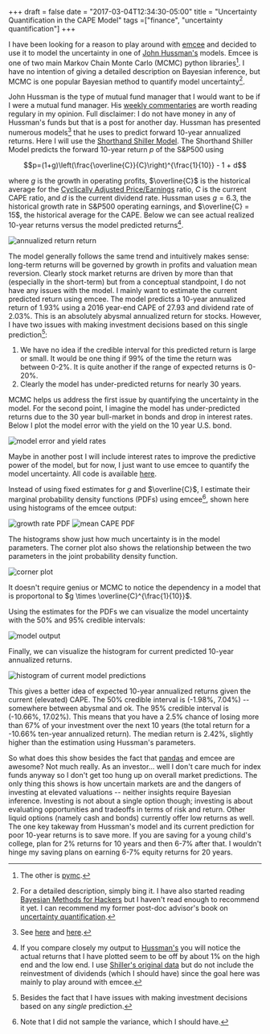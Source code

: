 +++
draft = false
date = "2017-03-04T12:34:30-05:00"
title = "Uncertainty Quantification in the CAPE Model"
tags =["finance", "uncertainty quantification"]
+++

I have been looking for a reason to play around with [emcee](http://dan.iel.fm/emcee/current/) and decided to use it to model the uncertainty in one of [John Hussman's](https://www.hussmanfunds.com/weeklyMarketComment.html) models. Emcee is one of two main Markov Chain Monte Carlo (MCMC) python libraries[^pymc]. I have no intention of giving a detailed description on Bayesian inference, but MCMC is one popular Bayesian method to quantify model uncertainty[^mcmcbooks].

John Hussman is the type of mutual fund manager that I would want to be if I were a mutual fund manager. His [weekly commentaries](https://www.hussmanfunds.com/weeklyMarketComment.html) are worth reading regulary in my opinion. Full disclaimer: I do not have money in any of Hussman's funds but that is a post for another day. Hussman has presented numerous models[^hussmanmodels] that he uses to predict forward 10-year annualized returns. Here I will use the [Shorthand Shiller Model](https://www.hussmanfunds.com/wmc/wmc130218.htm). The Shorthand Shiller Model predicts the forward 10-year return $p$ of the S&P500 using

$$p=(1+g)\left(\frac{\overline{C}}{C}\right)^{\frac{1}{10}} - 1 + d$$

where $g$ is the growth in operating profits, $\overline{C}$ is the historical average for the [Cyclically Adjusted Price/Earnings](http://www.econ.yale.edu/~shiller/data.htm) ratio, $C$ is the current CAPE ratio, and $d$ is the current dividend rate. Hussman uses $g=6.3%$, the historical growth rate in S&P500 operating earnings, and $\overline{C} = 15$, the historical average for the CAPE. Below we can see actual realized 10-year returns versus the model predicted returns[^modelcomp].

![annualized return return](/images/hussman/shiller_cape_vs_actual.png "10-year annualized return vs predicted")

The model generally follows the same trend and intuitively makes sense: long-term returns will be governed by growth in profits and valuation mean reversion. Clearly stock market returns are driven by more than that (especially in the short-term) but from a conceptual standpoint, I do not have any issues with the model. I mainly want to estimate the current predicted return using emcee. The model predicts a 10-year annualized return of 1.93% using a 2016 year-end CAPE of 27.93 and dividend rate of 2.03%. This is an absolutely abysmal annualized return for stocks. However, I have two issues with making investment decisions based on this single prediction[^pred]:

1. We have no idea if the credible interval for this predicted return is large or small. It would be one thing if 99% of the time the return was between 0-2%. It is quite another if the range of expected returns is 0-20%.
2. Clearly the model has under-predicted returns for nearly 30 years.

MCMC helps us address the first issue by quantifying the uncertainty in the model. For the second point, I imagine the model has under-predicted returns due to the 30 year bull-market in bonds and drop in interest rates. Below I plot the model error with the yield on the 10 year U.S. bond.

![model error and yield rates](/images/hussman/model_error_w_interest_rate.png "Model error and interest rates")

Maybe in another post I will include interest rates to improve the predictive power of the model, but for now, I just want to use emcee to quantify the model uncertainty. All code is available [here](https://github.com/crewsj/data_analysis/blob/master/examples/stock_returns/future_returns.ipynb). 

Instead of using fixed estimates for $g$ and $\overline{C}$, I estimate their marginal probability density functions (PDFs) using emcee[^var], shown here using histograms of the emcee output:

![growth rate PDF](/images/hussman/g_pdf.png "PDF for the growth rate")
![mean CAPE PDF](/images/hussman/cape_pdf.png "PDF for the CAPE")

The histograms show just how much uncertainty is in the model parameters. The corner plot also shows the relationship between the two parameters in the joint probability density function. 

![corner plot](/images/hussman/corner.png "corner plot")

It doesn't require genius or MCMC to notice the dependency in a model that is proportonal to $g \times \overline{C}^{\frac{1}{10}}$.

Using the estimates for the PDFs we can visualize the model uncertainty with the 50% and 95% credible intervals:

![model output](/images/hussman/CI.png "model output and credible intervals")

Finally, we can visualize the histogram for current predicted 10-year annualized returns.

![histogram of current model predictions](/images/hussman/hist_of_current_pred.png "histogram of current model predictions")

This gives a better idea of expected 10-year annualized returns given the current (elevated) CAPE. The 50% credible interval is (-1.98%, 7.04%) -- somewhere between abysmal and ok. The 95% credible interval is (-10.66%, 17.02%). This means that you have a 2.5% chance of losing more than 67% of your investment over the next 10 years (the total return for a -10.66% ten-year annualized return). The median return is 2.42%, slightly higher than the estimation using Hussman's parameters.

So what does this show besides the fact that [pandas](http://pandas.pydata.org/) and emcee are awesome? Not much really. As an investor... well I don't care much for index funds anyway so I don't get too hung up on overall market predictions. The only thing this shows is how uncertain markets are and the dangers of investing at elevated valuations -- neither insights require Bayesian inference. Investing is not about a single option though; investing is about evaluating opportunities and tradeoffs in terms of risk and return. Other liquid options (namely cash and bonds) currently offer low returns as well. The one key takeway from Hussman's model and its current prediction for poor 10-year returns is to save more. If you are saving for a young child's college, plan for 2% returns for 10 years and then 6-7% after that. I wouldn't hinge my saving plans on earning 6-7% equity returns for 20 years.

[^pymc]: The other is [pymc](http://pymc-devs.github.io/pymc/). 

[^mcmcbooks]: For a detailed description, simply bing it. I have also started reading [Bayesian Methods for Hackers](http://amzn.to/2lqsQgx) but I haven't read enough to recommend it yet. I can recommend my former post-doc advisor's book on [uncertainty quantification](http://amzn.to/2lITk8m).

[^hussmanmodels]: See [here](https://www.hussmanfunds.com/wmc/wmc130218.htm) and [here](https://www.hussmanfunds.com/wmc/wmc140414.htm).

[^modelcomp]: If you compare closely my output to [Hussman's](https://www.hussmanfunds.com/wmc/wmc130318a.gif) you will notice the actual returns that I have plotted seem to be off by about 1% on the high end and the low end. I use [Shiller's original data](http://www.econ.yale.edu/~shiller/data.htm) but do not include the reinvestment of dividends (which I should have) since the goal here was mainly to play around with emcee.

[^pred]: Besides the fact that I have issues with making investment decisions based on any *single* prediction.

[^var]: Note that I did not sample the variance, which I should have.


<script type="text/x-mathjax-config">
MathJax.Hub.Config({
  tex2jax: {
    inlineMath: [['$','$'], ['\\(','\\)']],
    displayMath: [['$$','$$']],
    processEscapes: true,
    processEnvironments: true,
    skipTags: ['script', 'noscript', 'style', 'textarea', 'pre'],
    TeX: { equationNumbers: { autoNumber: "AMS" },
         extensions: ["AMSmath.js", "AMSsymbols.js"] }
  }
});
</script>

<script type="text/x-mathjax-config">
  MathJax.Hub.Queue(function() {
    // Fix <code> tags after MathJax finishes running. This is a
    // hack to overcome a shortcoming of Markdown. Discussion at
    // https://github.com/mojombo/jekyll/issues/199
    var all = MathJax.Hub.getAllJax(), i;
    for(i = 0; i < all.length; i += 1) {
        all[i].SourceElement().parentNode.className += ' has-jax';
    }
});
</script>
